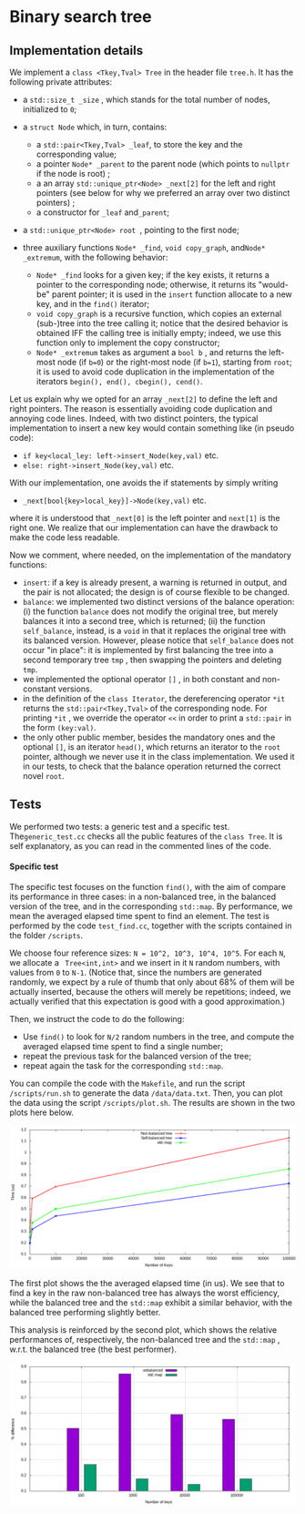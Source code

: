 # Binary search tree

## Implementation details

We implement a `class <Tkey,Tval> Tree` in the header file `tree.h`. It has the following private attributes:

- a `std::size_t _size` , which stands for the total number of nodes, initialized to `0`;
- a `struct Node` which, in turn, contains:
  - a `std::pair<Tkey,Tval> _leaf`, to store the key and the corresponding value;
  - a pointer `Node* _parent` to the parent node (which points to `nullptr` if the node is root) ;
  - a an array `std::unique_ptr<Node> _next[2]` for the left and right pointers (see below for why we preferred an array over two distinct pointers) ;
  - a constructor for `_leaf` and`_parent`;

- a `std::unique_ptr<Node> root `, pointing to the first node;
- three auxiliary functions `Node* _find`, `void copy_graph`, and`Node* _extremum`, with the following behavior:
  - `Node* _find` looks for a given key; if the key exists, it returns a pointer to the corresponding node; otherwise, it returns its "would-be" parent pointer; it is used in the `insert` function allocate to a new key, and in the `find()` iterator;
  - `void copy_graph` is a recursive function, which copies an external (sub-)tree into the tree calling it; notice that the desired behavior is obtained IFF the calling tree is initially empty; indeed, we use this function only to implement the copy constructor;
  - `Node* _extremum` takes as argument a `bool b` , and returns the left-most node (if `b=0`) or the right-most node (if `b=1`), starting from `root`; it is used to avoid code duplication in the implementation of the iterators `begin(), end(), cbegin(), cend()`.

Let us explain why we opted for an array `_next[2]` to define the left and right pointers. The reason is essentially avoiding code duplication and annoying code lines. Indeed, with two distinct pointers, the typical implementation to insert a new key would contain something like (in pseudo code): 

- `if key<local_ley: left->insert_Node(key,val)` etc.
- `else: right->insert_Node(key,val)` etc.

With our implementation, one avoids the if statements by simply writing 

- `_next[bool{key>local_key}]->Node(key,val)` etc.

where it is understood that `_next[0]` is the left pointer and `next[1]` is the right one. We realize that our implementation can have the drawback to make the code less readable.

Now we comment, where needed, on the implementation of the mandatory functions:

- `insert`: if a key is already present, a warning is returned in output, and the pair is not allocated; the design is of course flexible to be changed.
- `balance`: we implemented two distinct versions of the balance operation: (i) the function `balance` does not modify the original tree, but merely balances it into a second tree, which is returned; (ii) the function `self_balance`, instead, is a `void` in that it replaces the original tree with its balanced version. However, please notice that `self_balance` does not occur "in place": it is implemented by first balancing the tree into a second temporary tree `tmp` , then swapping the pointers and deleting `tmp`.
- we implemented the optional operator `[]` , in both constant and non-constant versions.
- in the definition of the `class Iterator`, the dereferencing operator `*it` returns the `std::pair<Tkey,Tval>` of the corresponding node. For printing `*it` , we override the operator `<<` in order to print a `std::pair` in the form `(key:val)`.
- the only other public member, besides the mandatory ones and the optional `[]`, is an iterator `head()`, which returns an iterator to the `root` pointer, although we never use it in the class implementation. We used it in our tests, to check that the balance operation returned the correct novel `root`.



## Tests

We performed two tests: a generic test and a specific test. The`generic_test.cc` checks all the public features of the `class Tree`. It is self explanatory, as you can read in the commented lines of the code.

#### Specific test

The specific test focuses on the function `find()`, with the aim of compare its performance in three cases: in a non-balanced tree, in the balanced version of the tree, and in the corresponding `std::map`. By performance, we mean the averaged elapsed time spent to find an element. The test is performed by the code `test_find.cc`, together with the scripts contained in the folder `/scripts`.

We choose four reference sizes: `N = 10^2, 10^3, 10^4, 10^5`. For each `N`, we allocate a ` Tree<int,int>` and we insert in it `N` random numbers, with values from `0` to `N-1`. (Notice that, since the numbers are generated randomly, we expect by a rule of thumb that only about 68% of them will be actually inserted, because the others will merely be repetitions; indeed, we actually verified that this expectation is good with a good approximation.)

Then, we instruct the code to do the following:

- Use `find()` to look for `N/2` random numbers in the tree, and compute the averaged elapsed time spent to find a single number;
- repeat the previous task for the balanced version of the tree;
- repeat again the task for the corresponding `std::map`.

You can compile the code with the `Makefile`, and run the script `/scripts/run.sh` to generate the data `/data/data.txt`. Then, you can plot the data using the script `/scripts/plot.sh`. The results are shown in the two plots here below.

![](plots/search.png)

The first plot shows the the averaged elapsed time (in us). We see that to find a key in the raw non-balanced tree has always the worst efficiency, while the balanced tree and the `std::map` exhibit a similar behavior, with the balanced tree performing slightly better.

This analysis is reinforced by the second plot, which shows the relative performances of, respectively, the non-balanced tree and the `std::map` , w.r.t. the balanced tree (the best performer).

![](plots/figure.png)